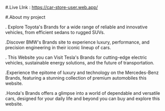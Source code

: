 

#.Live LInk : https://car-store-user.web.app/


#.About my project

. Explore Toyota's Brands for a wide range of reliable and innovative vehicles, from efficient sedans to rugged SUVs.

.Discover BMW's Brands site to experience luxury, performance, and precision engineering in their iconic lineup of cars.

. This Website you can Visit Tesla's Brands for cutting-edge electric vehicles, sustainable energy solutions, and the future of transportation.

.Experience the epitome of luxury and technology on the Mercedes-Benz Brands, featuring a stunning collection of premium automobiles this website.

.Honda's Brands offers a glimpse into a world of dependable and versatile cars, designed for your daily life and beyond you can buy and explore this website.

